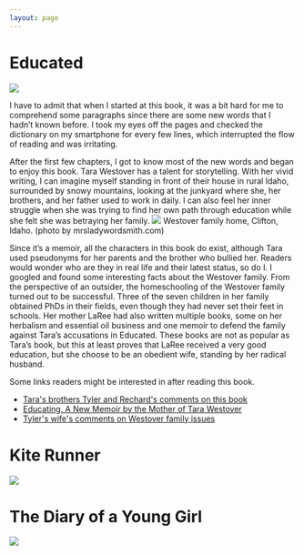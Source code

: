 ```yaml
---
layout: page
---
```


# Educated

![](https://images-na.ssl-images-amazon.com/images/S/compressed.photo.goodreads.com/books/1506026635i/35133922.jpg)

I have to admit that when I started at this book, it was a bit hard for me to comprehend some paragraphs since there are some new words that I hadn’t known before. I took my eyes off the pages and checked the dictionary on my smartphone for every few lines, which interrupted the flow of reading and was irritating.

After the first few chapters, I got to know most of the new words and began to enjoy this book. Tara Westover has a talent for storytelling. With her vivid writing, I can imagine myself standing in front of their house in rural Idaho, surrounded by snowy mountains, looking at the junkyard where she, her brothers, and her father used to work in daily. I can also feel her inner struggle when she was trying to find her own path through education while she felt she was betraying her family. 
![](https://mrsladywordsmith.com/wp-content/uploads/2020/10/Westover-Home.jpg)
Westover family home, Clifton, Idaho. (photo by mrsladywordsmith.com)

Since it’s a memoir, all the characters in this book do exist, although Tara used pseudonyms for her parents and the brother who bullied her. Readers would wonder who are they in real life and their latest status, so do I. I googled and found some interesting facts about the Westover family. From the perspective of an outsider, the homeschooling of the Westover family turned out to be successful. Three of the seven children in her family obtained PhDs in their fields, even though they had never set their feet in schools. Her mother LaRee had also written multiple books, some on her herbalism and essential oil business and one memoir to defend the family against Tara’s accusations in Educated. These books are not as popular as Tara’s book, but this at least proves that LaRee received a very good education, but she choose to be an obedient wife, standing by her radical husband.

Some links readers might be interested in after reading this book.

* [Tara's brothers Tyler and Rechard's comments on this book](https://www.goodreads.com/questions/1337824-i-saw-mentioned-that-tyler-westover-has)
* [Educating, A New Memoir by the Mother of Tara Westover](https://www.google.com/amp/s/mrsladywordsmith.com/educating-memoir-laree-tara-westover/amp/)
* [Tyler's wife's comments on Westover family issues](https://www.goodreads.com/review/show/3618264576)
# Kite Runner
![](https://m.media-amazon.com/images/I/81IzbD2IiIL.jpg)

# The Diary of a Young Girl

![](https://m.media-amazon.com/images/I/81xPFVVGesL.jpg)

